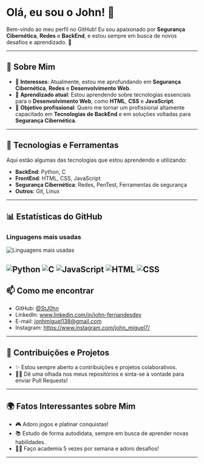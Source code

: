 # Olá, eu sou o John! 👋

Bem-vindo ao meu perfil no GitHub! Eu sou apaixonado por **Segurança Cibernética**, **Redes** e **BackEnd**, e estou sempre em busca de novos desafios e aprendizado. 🚀

---

## 🧠 Sobre Mim

- 👀 **Interesses**: Atualmente, estou me aprofundando em **Segurança Cibernética**, **Redes** e **Desenvolvimento Web**.
- 🌱 **Aprendizado atual**: Estou aprendendo sobre tecnologias essenciais para o **Desenvolvimento Web**, como **HTML**, **CSS** e **JavaScript**.
- 💼 **Objetivo profissional**: Quero me tornar um profissional altamente capacitado em **Tecnologias de BackEnd** e em soluções voltadas para **Segurança Cibernética**.

---

## 🔧 Tecnologias e Ferramentas

Aqui estão algumas das tecnologias que estou aprendendo e utilizando:

- **BackEnd**: Python, C
- **FrontEnd**: HTML, CSS, JavaScript
- **Segurança Cibernética**: Redes, PenTest, Ferramentas de segurança
- **Outros**: Git, Linux

---

## 📊 Estatísticas do GitHub

### Linguagens mais usadas
![Linguagens mais usadas](https://github-readme-stats.vercel.app/api/top-langs/?username=StJ0hn&theme=github_dark&langs_count=6)

![Python](https://img.shields.io/badge/-Python-3776AB?style=flat&logo=python&logoColor=white)  ![C](https://img.shields.io/badge/-C-00599C?style=flat&logo=c&logoColor=white)  ![JavaScript](https://img.shields.io/badge/-JavaScript-F7DF1E?style=flat&logo=javascript&logoColor=black)  ![HTML](https://img.shields.io/badge/-HTML-E34F26?style=flat&logo=html5&logoColor=white)  ![CSS](https://img.shields.io/badge/-CSS-1572B6?style=flat&logo=css3&logoColor=white)
---

## 📫 Como me encontrar

- GitHub: [@StJ0hn](https://github.com/StJ0hn)
- LinkedIn: www.linkedin.com/in/john-fernandesdev
- E-mail: jonhmiguel138@gmail.com
- Instagram: https://www.instagram.com/john_miguel7/

---

## 🔄 Contribuições e Projetos

- ✨ Estou sempre aberto a contribuições e projetos colaborativos.
- 🧑‍💻 Dê uma olhada nos meus repositórios e sinta-se à vontade para enviar Pull Requests!

---

## 🌍 Fatos Interessantes sobre Mim

- 🎮 Adoro jogos e platinar conquistas!
- 📚 Estudo de forma autodidata, sempre em busca de aprender novas habilidades.
- 🏋️‍♂️ Faço academia 5 vezes por semana e adoro desafios!

---
